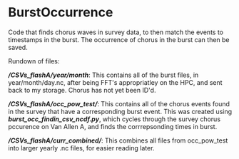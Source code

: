 # BurstOccurrence
Code that finds chorus waves in survey data, to then match the events to timestamps in the burst. The occurrence of chorus in the burst can then be saved.

Rundown of files:

_**/CSVs_flashA/year/month**_:
This contains all of the burst files, in year/month/day.nc, after being FFT's appropriatley on the HPC, and sent back to my storage. Chorus has not yet been ID'd.

_**/CSVs_flashA/occ_pow_test/**_:
This contains all of the chorus events found in the survey that have a corresponding burst event. This was created using **_burst_occ_findin_csv_ncdf.py_**, which cycles through the survey chorus pccurence on Van Allen A, and finds the corrrepsonding times in burst.

**_/CSVs_flashA/curr_combined/_**:
This combines all files from occ_pow_test into larger yearly .nc files, for easier reading later.



